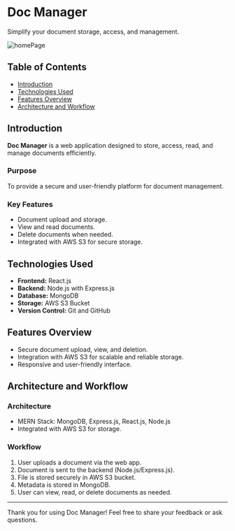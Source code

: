 # Doc Manager

Simplify your document storage, access, and management.

![homePage](https://github.com/user-attachments/assets/db1936bc-4153-4603-869a-81eb1d7d85b6)


## Table of Contents
- [Introduction](#introduction)
- [Technologies Used](#technologies-used)
- [Features Overview](#features-overview)
- [Architecture and Workflow](#architecture-and-workflow)


## Introduction
**Doc Manager** is a web application designed to store, access, read, and manage documents efficiently.

### Purpose
To provide a secure and user-friendly platform for document management.

### Key Features
- Document upload and storage.
- View and read documents.
- Delete documents when needed.
- Integrated with AWS S3 for secure storage.

## Technologies Used
- **Frontend:** React.js  
- **Backend:** Node.js with Express.js  
- **Database:** MongoDB  
- **Storage:** AWS S3 Bucket  
- **Version Control:** Git and GitHub  

## Features Overview
- Secure document upload, view, and deletion.
- Integration with AWS S3 for scalable and reliable storage.
- Responsive and user-friendly interface.

## Architecture and Workflow
### Architecture
- MERN Stack: MongoDB, Express.js, React.js, Node.js
- Integrated with AWS S3 for storage.

### Workflow
1. User uploads a document via the web app.
2. Document is sent to the backend (Node.js/Express.js).
3. File is stored securely in AWS S3 bucket.
4. Metadata is stored in MongoDB.
5. User can view, read, or delete documents as needed.

---

Thank you for using Doc Manager! Feel free to share your feedback or ask questions.
